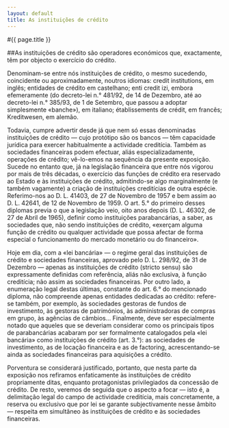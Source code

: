 ```yaml
---
layout: default
title: As instituições de crédito
---
```


#{{ page.title }}

##As instituições de crédito são operadores económicos que, exactamente, têm por objecto o exercício do crédito.

Denominam-se entre nós instituições de crédito, o mesmo sucedendo, coincidente ou aproximadamente, noutros idiomas: credit institutions, em inglês; entidades de crédito em castelhano; enti credit izi, embora efemeramente (do decreto-lei n.° 481/92, de 14 de Dezembro, até ao decreto-lei n.° 385/93, de 1 de Setembro, que passou a adoptar simplesmente «banche»), em italiano; établissements de crédit, em francês; Kreditwesen, em alemão.

Todavia, cumpre advertir desde já que nem só essas denominadas instituições de crédito — cujo protótipo são os bancos — têm capacidade jurídica para exercer habitualmente a actividade creditícia. Também as sociedades financeiras podem efectuar, aliás especializadamente, operações de crédito; vê-lo-emos na sequência da presente exposição.
Sucede no entanto que, já na legislação financeira que entre nós vigorou por mais de três décadas, o exercício das funções de crédito era reservado ao Estado e às instituições de crédito, admitindo-se algo marginalmente (e também vagamente) a criação de instituições creditícias de outra espécie. Referimo-nos ao D. L. 41403, de 27 de Novembro de 1957 e bem assim ao D. L. 42641, de 12 de Novembro de 1959. O art. 5.° do primeiro desses diplomas previa o que a legislação veio, oito anos depois (D. L. 46302, de 27 de Abril de 1965), definir como instituições parabancárias, a saber, as sociedades que, não sendo instituições de crédito, «exerçam alguma função de crédito ou qualquer actividade que possa afectar de forma especial o funcionamento do mercado monetário ou do financeiro».

Hoje em dia, com a «lei bancária» — o regime geral das instituições de crédito e sociedades financeiras, aprovado pelo D. L. 298/92, de 31 de Dezembro — apenas as instituições de crédito (stricto sensu) são expressamente definidas com referência, aliás não exclusiva, à função creditícia; não assim as sociedades financeiras. Por outro lado, a enumeração legal destas últimas, constante do art. 6.° do mencionado diploma, não compreende apenas entidades dedicadas ao crédito: refere-se também, por exemplo, às sociedades gestoras de fundos de investimento, às gestoras de patrimónios, às administradoras de compras em grupo, às agências de câmbios... Finalmente, deve ser especialmente notado que aqueles que se deveriam considerar como os principais tipos de parabancárias acabaram por ser formalmente catalogados pela «lei bancária» como instituições de crédito (art. 3.°): as sociedades de investimento, as de locação financeira e as de factoring, acrescentando-se ainda as sociedades financeiras para aquisições a crédito.

Porventura se considerará justificado, portanto, que nesta parte da exposição nos refiramos enfaticamente às instituições de crédito propriamente ditas, enquanto protagonistas privilegiados da concessão de crédito. De resto, veremos de seguida que o aspecto a focar — isto é, a delimitação legal do campo de actividade creditícia, mais concretamente, a reserva ou exclusivo que por lei se garante subjectivamente nesse âmbito — respeita em simultâneo às instituições de crédito e às sociedades financeiras.